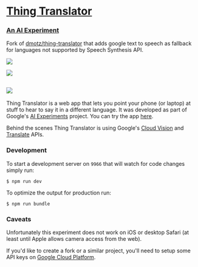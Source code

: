 # [Thing Translator](https://oxism.com/thing-translator/)
### [An AI Experiment](https://aiexperiments.withgoogle.com/)

Fork of [dmotz/thing-translator](https://github.com/dmotz/thing-translator/) that
adds google text to speech as fallback for languages not supported by Speech
Synthesis API.

![](https://oxism.com/thing-translator/thing-translator.gif)

![](https://oxism.com/thing-translator/img/1.jpg)

![](https://oxism.com/thing-translator/img/2.jpg)
---

Thing Translator is a web app that lets you point your phone (or laptop) at
stuff to hear to say it in a different language. It was developed as part of
Google's [AI Experiments](https://aiexperiments.withgoogle.com/) project. You
can try the app [here](https://oxism.com/thing-translator/).

Behind the scenes Thing Translator is using Google's
[Cloud Vision](https://cloud.google.com/vision/) and
[Translate](https://cloud.google.com/translate/) APIs.


### Development

To start a development server on `9966` that will watch for code changes simply run:
```
$ npm run dev
```

To optimize the output for production run:
```
$ npm run bundle
```

### Caveats

Unfortunately this experiment does not work on iOS or desktop Safari (at least
until Apple allows camera access from the web).

If you'd like to create a fork or a similar project, you'll need to setup some
API keys on [Google Cloud Platform](https://cloud.google.com/).
